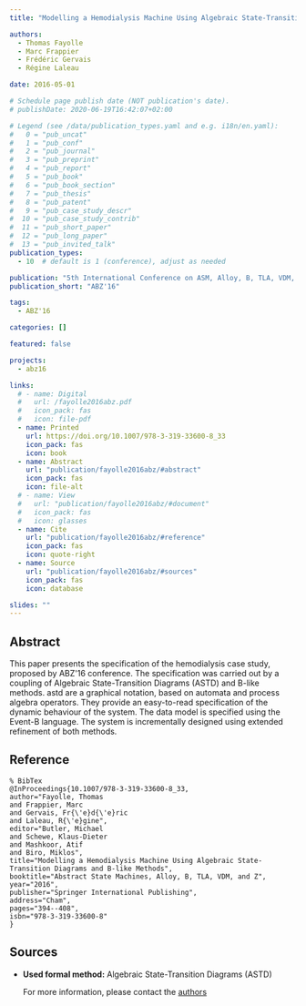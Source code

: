 ```yaml
---
title: "Modelling a Hemodialysis Machine Using Algebraic State-Transition Diagrams and B-like Methods"

authors:
  - Thomas Fayolle
  - Marc Frappier
  - Frédéric Gervais
  - Régine Laleau

date: 2016-05-01

# Schedule page publish date (NOT publication's date).
# publishDate: 2020-06-19T16:42:07+02:00

# Legend (see /data/publication_types.yaml and e.g. i18n/en.yaml): 
#   0 = "pub_uncat"
#   1 = "pub_conf"
#   2 = "pub_journal"
#   3 = "pub_preprint"
#   4 = "pub_report"
#   5 = "pub_book"
#   6 = "pub_book_section"
#   7 = "pub_thesis"
#   8 = "pub_patent"
#   9 = "pub_case_study_descr"
#  10 = "pub_case_study_contrib"
#  11 = "pub_short_paper"
#  12 = "pub_long_paper"
#  13 = "pub_invited_talk"
publication_types:
  - 10  # default is 1 (conference), adjust as needed

publication: "5th International Conference on ASM, Alloy, B, TLA, VDM, and Z (ABZ'16)"
publication_short: "ABZ'16"

tags:
  - ABZ'16

categories: []

featured: false

projects:
  - abz16

links:
  # - name: Digital
  #   url: /fayolle2016abz.pdf
  #   icon_pack: fas
  #   icon: file-pdf
  - name: Printed
    url: https://doi.org/10.1007/978-3-319-33600-8_33
    icon_pack: fas
    icon: book
  - name: Abstract
    url: "publication/fayolle2016abz/#abstract"
    icon_pack: fas
    icon: file-alt
  # - name: View
  #   url: "publication/fayolle2016abz/#document"
  #   icon_pack: fas
  #   icon: glasses
  - name: Cite
    url: "publication/fayolle2016abz/#reference"
    icon_pack: fas
    icon: quote-right
  - name: Source
    url: "publication/fayolle2016abz/#sources"
    icon_pack: fas
    icon: database

slides: ""
---
```


## Abstract

This paper presents the specification of the hemodialysis case study, proposed by ABZ'16 conference. The specification was carried out by a coupling of Algebraic State-Transition Diagrams (ASTD) and B-like methods. astd are a graphical notation, based on automata and process algebra operators. They provide an easy-to-read specification of the dynamic behaviour of the system. The data model is specified using the Event-B language. The system is incrementally designed using extended refinement of both methods.

<!-- ## Document

{{< embed-pdf url="/fayolle2016abz.pdf" >}}
-->

## Reference

```
% BibTex
@InProceedings{10.1007/978-3-319-33600-8_33,
author="Fayolle, Thomas
and Frappier, Marc
and Gervais, Fr{\'e}d{\'e}ric
and Laleau, R{\'e}gine",
editor="Butler, Michael
and Schewe, Klaus-Dieter
and Mashkoor, Atif
and Biro, Miklos",
title="Modelling a Hemodialysis Machine Using Algebraic State-Transition Diagrams and B-like Methods",
booktitle="Abstract State Machines, Alloy, B, TLA, VDM, and Z",
year="2016",
publisher="Springer International Publishing",
address="Cham",
pages="394--408",
isbn="978-3-319-33600-8"
}
```

## Sources

- **Used formal method:**
  Algebraic State-Transition Diagrams (ASTD)

  For more information, please contact the <a href ="mailto:marc.frappier@usherbrooke.ca">authors</a>
